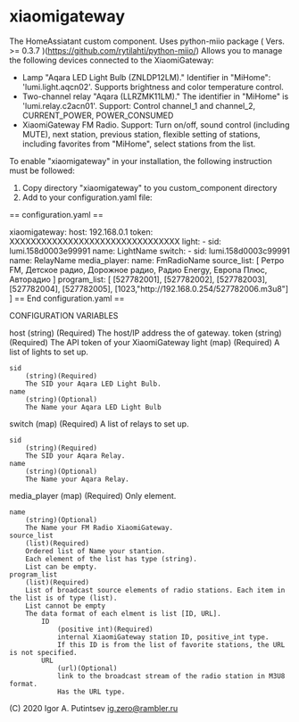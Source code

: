 # xiaomigateway
The HomeAssiatant custom component. Uses python-miio package ( Vers.  >= 0.3.7 )(https://github.com/rytilahti/python-miio/)
Allows you to manage the following devices connected to the XiaomiGateway:
- Lamp "Aqara LED Light Bulb (ZNLDP12LM)." Identifier in "MiHome": 'lumi.light.aqcn02'.
  Supports brightness and color temperature control.
- Two-channel relay "Aqara (LLRZMK11LM)." The identifier in "MiHome" is 'lumi.relay.c2acn01'.
  Support: Control channel_1 and channel_2, CURRENT_POWER, POWER_CONSUMED
- XiaomiGateway FM Radio.
  Support: Turn on/off, sound control (including MUTE), next station, previous station,
  flexible setting of stations, including favorites from "MiHome", select stations from the list.


To enable "xiaomigateway" in your installation, the following instruction must be followed:
1. Copy directory "xiaomigateway" to you custom_component directory
2. Add to your configuration.yaml file:

== configuration.yaml ==

xiaomigateway:
    host: 192.168.0.1
    token: XXXXXXXXXXXXXXXXXXXXXXXXXXXXXXXX
    light:
      - sid: lumi.158d0003e99991
        name: LightName
    switch:
      - sid: lumi.158d0003c99991
        name: RelayName
    media_player:
        name: FmRadioName
        source_list: [
                Ретро FM,
                Детское радио,
                Дорожное радио,
                Радио Energy,
                Европа Плюс,
                Авторадио
            ]
        program_list: [
                [527782001],
                [527782002],
                [527782003],
                [527782004],
                [527782005],
                [1023,"http:\/\/192.168.0.254\/527782006.m3u8"]
            ]
== End configuration.yaml ==

CONFIGURATION VARIABLES

host
    (string) (Required)
    The host/IP address the of gateway.
token
    (string) (Required)
    The API token of your XiaomiGateway
light
    (map) (Required)
    A list of lights to set up.

    sid
        (string)(Required)
        The SID your Aqara LED Light Bulb.
    name
        (string)(Optional)
        The Name your Aqara LED Light Bulb
switch
    (map) (Required)
    A list of relays to set up.

    sid
        (string)(Required)
        The SID your Aqara Relay.
    name
        (string)(Optional)
        The Name your Aqara Relay.
media_player
    (map) (Required)
    Only element.

    name
        (string)(Optional)
        The Name your FM Radio XiaomiGateway.
    source_list
        (list)(Required)
        Ordered list of Name your stantion.
        Each element of the list has type (string).
        List can be empty.
    program_list
        (list)(Required)
        List of broadcast source elements of radio stations. Each item in the list is of type (list).
        List cannot be empty
        The data format of each elment is list [ID, URL].
            ID
                (positive int)(Required)
                internal XiaomiGateway station ID, positive_int type.
                If this ID is from the list of favorite stations, the URL is not specified.
            URL
                (url)(Optional)
                link to the broadcast stream of the radio station in M3U8 format.
                Has the URL type.

(C) 2020 Igor A. Putintsev  ig.zero@rambler.ru
